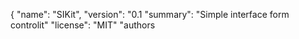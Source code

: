 
{
  "name": "SIKit",
  "version": "0.1
  "summary": "Simple interface form controlit"
  "license": "MIT"
  "authors
